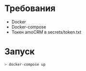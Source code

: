 # Требования
- Docker
- Docker-compose
- Токен amoCRM в secrets/token.txt
# Запуск
```bash
> docker-compose up
```
